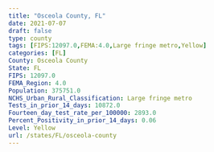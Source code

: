 ```yaml
---
title: "Osceola County, FL"
date: 2021-07-07
draft: false
type: county
tags: [FIPS:12097.0,FEMA:4.0,Large fringe metro,Yellow]
categories: [FL]
County: Osceola County
State: FL
FIPS: 12097.0
FEMA_Region: 4.0
Population: 375751.0
NCHS_Urban_Rural_Classification: Large fringe metro
Tests_in_prior_14_days: 10872.0
Fourteen_day_test_rate_per_100000: 2893.0
Percent_Positivity_in_prior_14_days: 0.06
Level: Yellow
url: /states/FL/osceola-county
---
```



